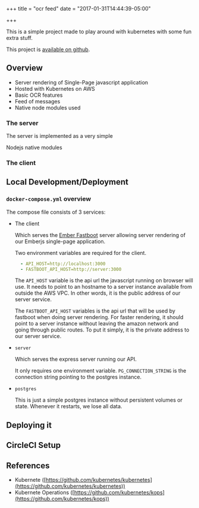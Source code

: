 +++
title = "ocr feed"
date = "2017-01-31T14:44:39-05:00"

+++

This is a simple project made to play around with kubernetes with some fun extra stuff.

This project is [available on github](https://github.com/seriousben/ocr-feed).

## Overview

* Server rendering of Single-Page javascript application
* Hosted with Kubernetes on AWS
* Basic OCR features
* Feed of messages
* Native node modules used

### The server

The server is implemented as a very simple

Nodejs native modules

### The client

## Local Development/Deployment

### `docker-compose.yml` overview

The compose file consists of 3 services:

* The client

  Which serves the [Ember Fastboot](https://ember-fastboot.com/) server allowing server rendering of our Emberjs single-page application.

  Two environment variables are required for the client.

  ```yaml
    - API_HOST=http://localhost:3000
    - FASTBOOT_API_HOST=http://server:3000
  ```

  The `API_HOST` variable is the api url the javascript running on browser will use. It needs to point to an hostname to a server instance available from outside the AWS VPC. In other words, it is the public address of our server service.

  The `FASTBOOT_API_HOST` variables is the api url that will be used by fastboot when doing server rendering. For faster rendering, it should point to a server instance without leaving the amazon network and going through public routes. To put it simply, it is the private address to our server service.

* `server`

  Which serves the express server running our API.

  It only requires one environment variable. `PG_CONNECTION_STRING` is the connection string pointing to the postgres instance.

* `postgres`

  This is just a simple postgres instance without persistent volumes or state. Whenever it restarts, we lose all data.

## Deploying it

## CircleCI Setup

## References
 * Kubernete ([https://github.com/kubernetes/kubernetes](https://github.com/kubernetes/kubernetes))
 * Kubernete Operations ([https://github.com/kubernetes/kops](https://github.com/kubernetes/kops))
